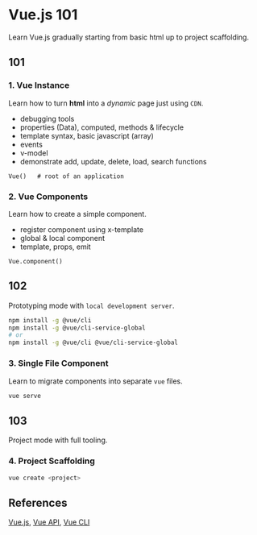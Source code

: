 # Vue.js 101
Learn Vue.js gradually starting from basic html up to project scaffolding.

## 101
### 1. Vue Instance
Learn how to turn **html** into a *dynamic* page just using `CDN`.
- debugging tools
- properties (Data), computed, methods & lifecycle
- template syntax, basic javascript (array)
- events
- v-model
- demonstrate add, update, delete, load, search functions

```
Vue()   # root of an application
```

### 2. Vue Components
Learn how to create a simple component.
- register component using x-template
- global & local component
- template, props, emit

```
Vue.component()
```

## 102
Prototyping mode with `local development server`.
```bash
npm install -g @vue/cli
npm install -g @vue/cli-service-global
# or
npm install -g @vue/cli @vue/cli-service-global
```

### 3. Single File Component
Learn to migrate components into separate `vue` files.

```bash
vue serve
```

## 103
Project mode with full tooling.

### 4. Project Scaffolding
```bash
vue create <project>
```

## References
[Vue.js](https://vuejs.org/), [Vue API](https://vuejs.org/v2/api/), [Vue CLI](https://cli.vuejs.org/guide/)